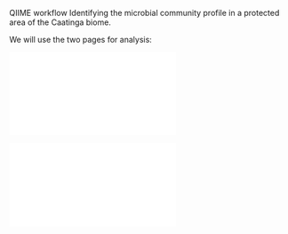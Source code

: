 QIIME workflow
Identifying the microbial community profile in a protected area of the Caatinga biome.

We will use the two pages for analysis:

![Data preparation](datapreparation.md) 

![QIIME instructions](instructions.md)  
